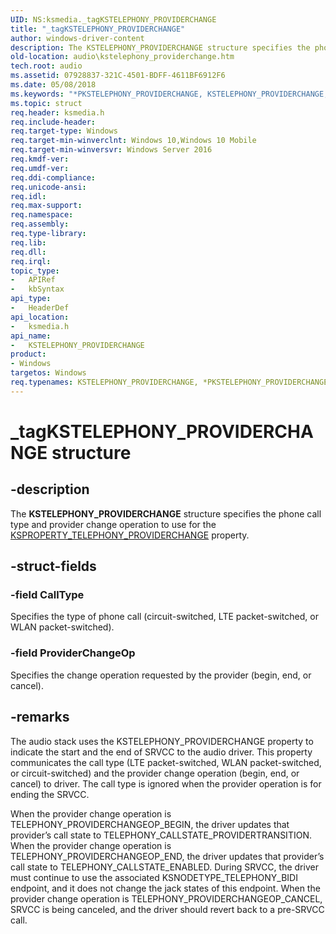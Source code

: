 ```yaml
---
UID: NS:ksmedia._tagKSTELEPHONY_PROVIDERCHANGE
title: "_tagKSTELEPHONY_PROVIDERCHANGE"
author: windows-driver-content
description: The KSTELEPHONY_PROVIDERCHANGE structure specifies the phone call type and provider change operation to use for the KSPROPERTY_TELEPHONY_PROVIDERCHANGE property.
old-location: audio\kstelephony_providerchange.htm
tech.root: audio
ms.assetid: 07928837-321C-4501-BDFF-4611BF6912F6
ms.date: 05/08/2018
ms.keywords: "*PKSTELEPHONY_PROVIDERCHANGE, KSTELEPHONY_PROVIDERCHANGE, KSTELEPHONY_PROVIDERCHANGE structure [Audio Devices], PKSTELEPHONY_PROVIDERCHANGE, PKSTELEPHONY_PROVIDERCHANGE structure pointer [Audio Devices], _tagKSTELEPHONY_PROVIDERCHANGE, audio.kstelephony_providerchange, ksmedia/KSTELEPHONY_PROVIDERCHANGE, ksmedia/PKSTELEPHONY_PROVIDERCHANGE"
ms.topic: struct
req.header: ksmedia.h
req.include-header: 
req.target-type: Windows
req.target-min-winverclnt: Windows 10,Windows 10 Mobile
req.target-min-winversvr: Windows Server 2016
req.kmdf-ver: 
req.umdf-ver: 
req.ddi-compliance: 
req.unicode-ansi: 
req.idl: 
req.max-support: 
req.namespace: 
req.assembly: 
req.type-library: 
req.lib: 
req.dll: 
req.irql: 
topic_type:
-	APIRef
-	kbSyntax
api_type:
-	HeaderDef
api_location:
-	ksmedia.h
api_name:
-	KSTELEPHONY_PROVIDERCHANGE
product:
- Windows
targetos: Windows
req.typenames: KSTELEPHONY_PROVIDERCHANGE, *PKSTELEPHONY_PROVIDERCHANGE
---
```


# _tagKSTELEPHONY_PROVIDERCHANGE structure


## -description


The <b>KSTELEPHONY_PROVIDERCHANGE</b> structure specifies the phone call type and provider change operation to use for the <a href="https://msdn.microsoft.com/library/windows/hardware/mt169876">KSPROPERTY_TELEPHONY_PROVIDERCHANGE</a> property.


## -struct-fields




### -field CallType

Specifies the type of phone call (circuit-switched, LTE packet-switched, or WLAN packet-switched).


### -field ProviderChangeOp

Specifies the change operation requested by the provider (begin, end, or cancel).


## -remarks



The audio stack uses the KSTELEPHONY_PROVIDERCHANGE property to indicate the start and the end of SRVCC to the audio driver. This property communicates the call type (LTE packet-switched, WLAN packet-switched, or circuit-switched) and the provider change operation (begin, end, or cancel) to driver. The call type is ignored when the provider operation is for ending the SRVCC. 

When the provider change operation is TELEPHONY_PROVIDERCHANGEOP_BEGIN, the driver updates that provider’s call state to TELEPHONY_CALLSTATE_PROVIDERTRANSITION. When the provider change operation is TELEPHONY_PROVIDERCHANGEOP_END, the driver updates that provider’s call state to TELEPHONY_CALLSTATE_ENABLED. During SRVCC, the driver must continue to use the associated KSNODETYPE_TELEPHONY_BIDI endpoint, and it does not change the jack states of this endpoint. When the provider change operation is TELEPHONY_PROVIDERCHANGEOP_CANCEL, SRVCC is being canceled, and the driver should revert back to a pre-SRVCC call.



